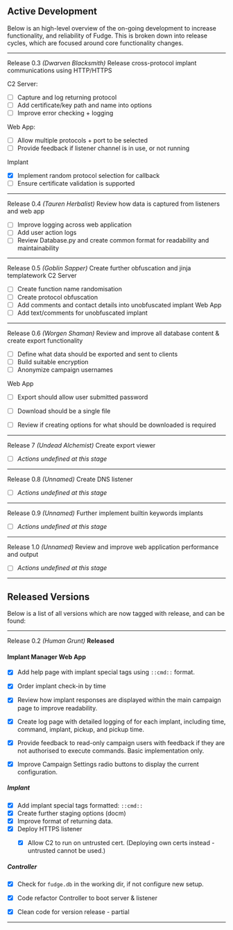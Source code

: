 ## Active Development
Below is an high-level overview of the on-going development to increase functionality, and reliability of Fudge. This is broken down into release cycles, which are focused around core functionality changes.


---
Release 0.3 _(Dwarven Blacksmith)_
Release cross-protocol implant communications using HTTP/HTTPS

C2 Server:
 - [ ] Capture and log returning protocol
 - [ ] Add certificate/key path and name into options
 - [ ] Improve error checking + logging
 
Web App:
 - [ ] Allow multiple protocols + port to be selected
 - [ ] Provide feedback if listener channel is in use, or not running
 
Implant 
 - [x] Implement random protocol selection for callback
 - [ ] Ensure certificate validation is supported

---
Release 0.4 _(Tauren Herbalist)_
Review how data is captured from listeners and web app
 - [ ] Improve logging across web application
 - [ ] Add user action logs
 - [ ] Review Database.py and create common format for readability and maintainability

---
Release 0.5 _(Goblin Sapper)_
Create further obfuscation and jinja templatework
 C2 Server
 - [ ] Create function name randomisation
 - [ ] Create protocol obfuscation
 - [ ] Add comments and contact details into unobfuscated implant
 Web App
 - [ ] Add text/comments for unobfuscated implant

---
Release 0.6 _(Worgen Shaman)_
Review and improve all database content & create export functionality
 - [ ] Define what data should be exported and sent to clients
 - [ ] Build suitable encryption
 - [ ] Anonymize campaign usernames
 
Web App
 - [ ] Export should allow user submitted password
 - [ ] Download should be a single file
 - [ ] Review if creating options for what should be downloaded is required
 
 
---
Release 7 _(Undead Alchemist)_
Create export viewer
 - [ ] _Actions undefined at this stage_

---
Release 0.8 _(Unnamed)_
Create DNS listener
- [ ] _Actions undefined at this stage_
 
---
Release 0.9 _(Unnamed)_
Further implement builtin keywords implants
- [ ] _Actions undefined at this stage_

---
Release 1.0 _(Unnamed)_
Review and improve web application performance and output
- [ ] _Actions undefined at this stage_



---
## Released Versions
Below is a list of all versions which are now tagged with release, and can be found:

---
Release 0.2 _(Human Grunt)_ **Released**
#### Implant Manager Web App
- [x] Add help page with implant special tags using `::cmd::` format.
- [x] Order implant check-in by time
- [x] Review how implant responses are displayed within the main campaign page to improve readability.
- [x] Create log page with detailed logging of for each implant, including time, command, implant, pickup, and pickup time.
- [x] Provide feedback to read-only campaign users with feedback if they are not authorised to execute commands. Basic implementation only.
- [x] Improve Campaign Settings radio buttons to display the current configuration.


##### Implant


- [x] Add implant special tags formatted: `::cmd::`
- [x] Create further staging options (docm)
- [x] Improve format of returning data.
- [x] Deploy HTTPS listener
    - [x] Allow C2 to run on untrusted cert. (Deploying own certs instead - untrusted cannot be used.)



##### Controller
- [x] Check for `fudge.db` in the working dir, if not configure new setup. 
- [x] Code refactor Controller to boot server & listener 
- [x] Clean code for version release - partial

 
 ---